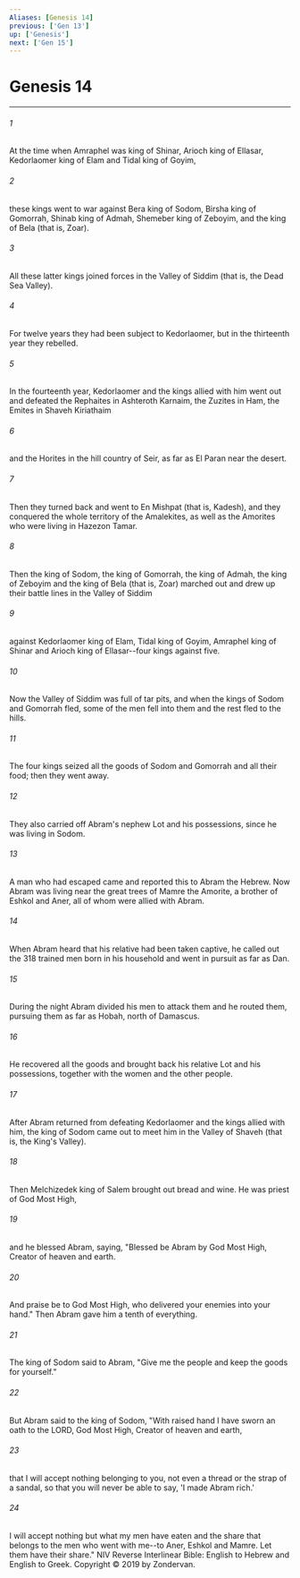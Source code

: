 ```yaml
---
Aliases: [Genesis 14]
previous: ['Gen 13']
up: ['Genesis']
next: ['Gen 15']
---
```

# Genesis 14

***


###### 1 
At the time when Amraphel was king of Shinar, Arioch king of Ellasar, Kedorlaomer king of Elam and Tidal king of Goyim, 

###### 2 
these kings went to war against Bera king of Sodom, Birsha king of Gomorrah, Shinab king of Admah, Shemeber king of Zeboyim, and the king of Bela (that is, Zoar). 

###### 3 
All these latter kings joined forces in the Valley of Siddim (that is, the Dead Sea Valley). 

###### 4 
For twelve years they had been subject to Kedorlaomer, but in the thirteenth year they rebelled. 

###### 5 
In the fourteenth year, Kedorlaomer and the kings allied with him went out and defeated the Rephaites in Ashteroth Karnaim, the Zuzites in Ham, the Emites in Shaveh Kiriathaim 

###### 6 
and the Horites in the hill country of Seir, as far as El Paran near the desert. 

###### 7 
Then they turned back and went to En Mishpat (that is, Kadesh), and they conquered the whole territory of the Amalekites, as well as the Amorites who were living in Hazezon Tamar. 

###### 8 
Then the king of Sodom, the king of Gomorrah, the king of Admah, the king of Zeboyim and the king of Bela (that is, Zoar) marched out and drew up their battle lines in the Valley of Siddim 

###### 9 
against Kedorlaomer king of Elam, Tidal king of Goyim, Amraphel king of Shinar and Arioch king of Ellasar--four kings against five. 

###### 10 
Now the Valley of Siddim was full of tar pits, and when the kings of Sodom and Gomorrah fled, some of the men fell into them and the rest fled to the hills. 

###### 11 
The four kings seized all the goods of Sodom and Gomorrah and all their food; then they went away. 

###### 12 
They also carried off Abram's nephew Lot and his possessions, since he was living in Sodom. 

###### 13 
A man who had escaped came and reported this to Abram the Hebrew. Now Abram was living near the great trees of Mamre the Amorite, a brother of Eshkol and Aner, all of whom were allied with Abram. 

###### 14 
When Abram heard that his relative had been taken captive, he called out the 318 trained men born in his household and went in pursuit as far as Dan. 

###### 15 
During the night Abram divided his men to attack them and he routed them, pursuing them as far as Hobah, north of Damascus. 

###### 16 
He recovered all the goods and brought back his relative Lot and his possessions, together with the women and the other people. 

###### 17 
After Abram returned from defeating Kedorlaomer and the kings allied with him, the king of Sodom came out to meet him in the Valley of Shaveh (that is, the King's Valley). 

###### 18 
Then Melchizedek king of Salem brought out bread and wine. He was priest of God Most High, 

###### 19 
and he blessed Abram, saying, "Blessed be Abram by God Most High, Creator of heaven and earth. 

###### 20 
And praise be to God Most High, who delivered your enemies into your hand." Then Abram gave him a tenth of everything. 

###### 21 
The king of Sodom said to Abram, "Give me the people and keep the goods for yourself." 

###### 22 
But Abram said to the king of Sodom, "With raised hand I have sworn an oath to the LORD, God Most High, Creator of heaven and earth, 

###### 23 
that I will accept nothing belonging to you, not even a thread or the strap of a sandal, so that you will never be able to say, 'I made Abram rich.' 

###### 24 
I will accept nothing but what my men have eaten and the share that belongs to the men who went with me--to Aner, Eshkol and Mamre. Let them have their share." NIV Reverse Interlinear Bible: English to Hebrew and English to Greek. Copyright © 2019 by Zondervan.

